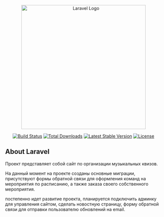 <p align="center"><a href="https://laravel.com" target="_blank"><img src="https://raw.githubusercontent.com/laravel/art/master/logo-lockup/5%20SVG/2%20CMYK/1%20Full%20Color/laravel-logolockup-cmyk-red.svg" width="400" alt="Laravel Logo"></a></p>

<p align="center">
<a href="https://github.com/laravel/framework/actions"><img src="https://github.com/laravel/framework/workflows/tests/badge.svg" alt="Build Status"></a>
<a href="https://packagist.org/packages/laravel/framework"><img src="https://img.shields.io/packagist/dt/laravel/framework" alt="Total Downloads"></a>
<a href="https://packagist.org/packages/laravel/framework"><img src="https://img.shields.io/packagist/v/laravel/framework" alt="Latest Stable Version"></a>
<a href="https://packagist.org/packages/laravel/framework"><img src="https://img.shields.io/packagist/l/laravel/framework" alt="License"></a>
</p>

## About Laravel

Проект представляет собой сайт по организации музыкальных квизов.

На данный момент на проекте созданы основные миграции, присутствуют формы обратной связи для оформления команд на мероприятия по расписанию, а также заказа своего собственного мероприятия.

постепенно идет развитие проекта, планируется подключить админку для управления сайтом, сделать новостную страницу, форму обратной связи для отправки пользователю обновлений на email.


